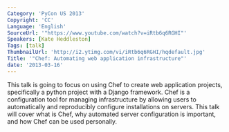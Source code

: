 ```yaml
---
Category: 'PyCon US 2013'
Copyright: 'CC'
Language: 'English'
SourceUrl: '"https://www.youtube.com/watch?v=iRtb6q6RGHI"'
Speakers: [Kate Heddleston]
Tags: [talk]
ThumbnailUrl: 'http://i2.ytimg.com/vi/iRtb6q6RGHI/hqdefault.jpg'
Title: '"Chef: Automating web application infrastructure"'
date: '2013-03-16'
---
```

This talk is going to focus on using Chef to create web application projects, specifically a python project with a Django framework. Chef is a configuration tool for managing infrastructure by allowing users to automatically and reproducibly configure installations on servers. This talk will cover what is Chef, why automated server configuration is important, and how Chef can be used personally.